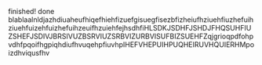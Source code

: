 finished! done blablaalnldjazhdiuaheufhiqefhiehfizuefgisuegfisezbfizheiufhziuehfiuzhefuihziuehfuizehfuizhefuihzeuifhzuiehfejhsdhfiHLSDKJSDHFJSHDJFHQSUHFIUZSHEFJSDIVJBRSIVUZBSRVIUZSRBVIZURBVISUFBIZSUEHFZqjgrioqpdfohpvdhfpqoifhgpiqhdiufhvuqehpfiuvhpIHEFVHEPUIHPUQHEIRUVHQUIERHMpoizdhviqusfhv
